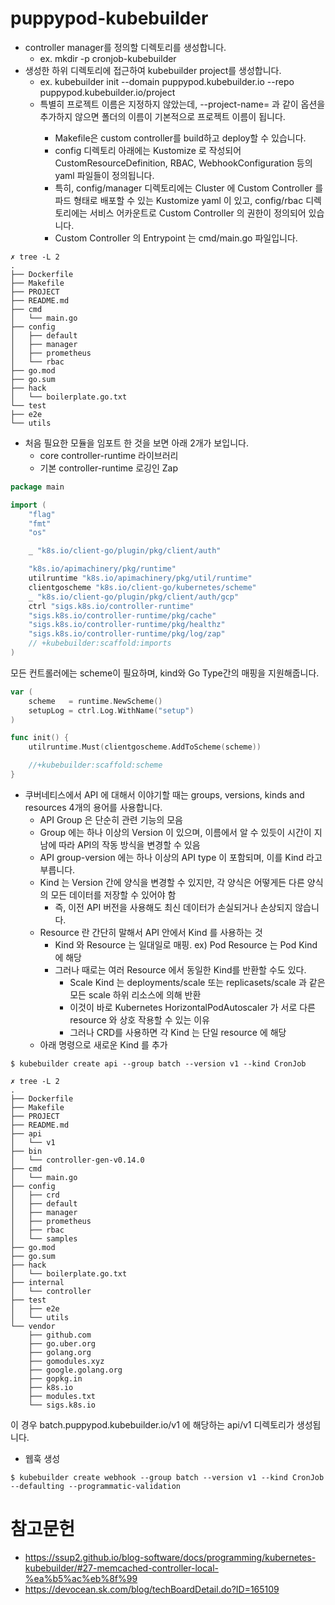 # puppypod-kubebuilder

- controller manager를 정의할 디렉토리를 생성합니다.
  - ex. mkdir -p cronjob-kubebuilder
- 생성한 하위 디렉토리에 접근하여 kubebuilder project를 생성합니다.
  - ex. kubebuilder init --domain puppypod.kubebuilder.io --repo puppypod.kubebuilder.io/project
  - 특별히 프로젝트 이름은 지정하지 않았는데, --project-name=<dns1123-label-string> 과 같이 옵션을 추가하지 않으면 폴더의 이름이 기본적으로 프로젝트 이름이 됩니다.
    - Makefile은 custom controller를 build하고 deploy할 수 있습니다.
    - config 디렉토리 아래에는 Kustomize 로 작성되어 CustomResourceDefinition, RBAC, WebhookConfiguration 등의 yaml 파일들이 정의됩니다.
    - 특히, config/manager 디렉토리에는 Cluster 에 Custom Controller 를 파드 형태로 배포할 수 있는 Kustomize yaml 이 있고, config/rbac 디렉토리에는 서비스 어카운트로 Custom Controller 의 권한이 정의되어 있습니다.
    - Custom Controller 의 Entrypoint 는 cmd/main.go 파일입니다.
```
✗ tree -L 2
.
├── Dockerfile
├── Makefile
├── PROJECT
├── README.md
├── cmd
│   └── main.go
├── config
│   ├── default
│   ├── manager
│   ├── prometheus
│   └── rbac
├── go.mod
├── go.sum
├── hack
│   └── boilerplate.go.txt
└── test
├── e2e
└── utils
```
- 처음 필요한 모듈을 임포트 한 것을 보면 아래 2개가 보입니다.
  - core controller-runtime 라이브러리
  - 기본 controller-runtime 로깅인 Zap
```go
package main

import (
    "flag"
    "fmt"
    "os"

    _ "k8s.io/client-go/plugin/pkg/client/auth"

    "k8s.io/apimachinery/pkg/runtime"
    utilruntime "k8s.io/apimachinery/pkg/util/runtime"
    clientgoscheme "k8s.io/client-go/kubernetes/scheme"
    _ "k8s.io/client-go/plugin/pkg/client/auth/gcp"
    ctrl "sigs.k8s.io/controller-runtime"
    "sigs.k8s.io/controller-runtime/pkg/cache"
    "sigs.k8s.io/controller-runtime/pkg/healthz"
    "sigs.k8s.io/controller-runtime/pkg/log/zap"
    // +kubebuilder:scaffold:imports
)
```
모든 컨트롤러에는 scheme이 필요하며, kind와 Go Type간의 매핑을 지원해줍니다.
```go
var (
	scheme   = runtime.NewScheme()
	setupLog = ctrl.Log.WithName("setup")
)

func init() {
	utilruntime.Must(clientgoscheme.AddToScheme(scheme))

	//+kubebuilder:scaffold:scheme
}
```
- 쿠버네티스에서 API 에 대해서 이야기할 때는 groups, versions, kinds and resources 4개의 용어를 사용합니다.
  - API Group 은 단순히 관련 기능의 모음
  - Group 에는 하나 이상의 Version 이 있으며, 이름에서 알 수 있듯이 시간이 지남에 따라 API의 작동 방식을 변경할 수 있음
  - API group-version 에는 하나 이상의 API type 이 포함되며, 이를 Kind 라고 부릅니다.
  - Kind 는 Version 간에 양식을 변경할 수 있지만, 각 양식은 어떻게든 다른 양식의 모든 데이터를 저장할 수 있어야 함
    - 즉, 이전 API 버전을 사용해도 최신 데이터가 손실되거나 손상되지 않습니다.
  - Resource 란 간단히 말해서 API 안에서 Kind 를 사용하는 것
    - Kind 와 Resource 는 일대일로 매핑. ex) Pod Resource 는 Pod Kind 에 해당
    - 그러나 때로는 여러 Resource 에서 동일한 Kind를 반환할 수도 있다. 
      - Scale Kind 는 deployments/scale 또는 replicasets/scale 과 같은 모든 scale 하위 리소스에 의해 반환
      - 이것이 바로 Kubernetes HorizontalPodAutoscaler 가 서로 다른 resource 와 상호 작용할 수 있는 이유 
      - 그러나 CRD를 사용하면 각 Kind 는 단일 resource 에 해당
  - 아래 명령으로 새로운 Kind 를 추가
```shell
$ kubebuilder create api --group batch --version v1 --kind CronJob
```
```
✗ tree -L 2
.
├── Dockerfile
├── Makefile
├── PROJECT
├── README.md
├── api
│   └── v1
├── bin
│   └── controller-gen-v0.14.0
├── cmd
│   └── main.go
├── config
│   ├── crd
│   ├── default
│   ├── manager
│   ├── prometheus
│   ├── rbac
│   └── samples
├── go.mod
├── go.sum
├── hack
│   └── boilerplate.go.txt
├── internal
│   └── controller
├── test
│   ├── e2e
│   └── utils
└── vendor
    ├── github.com
    ├── go.uber.org
    ├── golang.org
    ├── gomodules.xyz
    ├── google.golang.org
    ├── gopkg.in
    ├── k8s.io
    ├── modules.txt
    └── sigs.k8s.io
```
이 경우 batch.puppypod.kubebuilder.io/v1 에 해당하는 api/v1 디렉토리가 생성됩니다.

- 웹훅 생성
```shell
$ kubebuilder create webhook --group batch --version v1 --kind CronJob --defaulting --programmatic-validation
```

# 참고문헌
- https://ssup2.github.io/blog-software/docs/programming/kubernetes-kubebuilder/#27-memcached-controller-local-%ea%b5%ac%eb%8f%99
- https://devocean.sk.com/blog/techBoardDetail.do?ID=165109